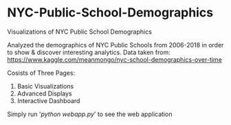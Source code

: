 # NYC-Public-School-Demographics
Visualizations of NYC Public School Demographics

Analyzed the demographics of NYC Public Schools from 2006-2018 in order to show & discover interesting analytics.
Data taken from: https://www.kaggle.com/meanmongo/nyc-school-demographics-over-time

Cosists of Three Pages:
1. Basic Visualizations
2. Advanced Displays
3. Interactive Dashboard

Simply run '*python webapp.py*' to see the web application
